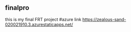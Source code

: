 ## finalpro
this is my final FRT project
#azure link https://zealous-sand-020021910.3.azurestaticapps.net/
